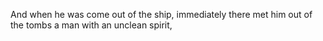 And when he was come out of the ship, immediately there met him out of the tombs a man with an unclean spirit,
